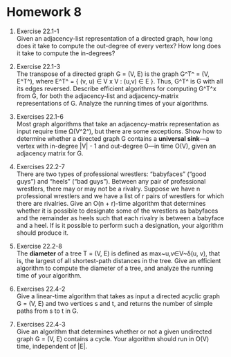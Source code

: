 # Homework 8

1. Exercise 22.1-1<br>
Given an adjacency-list representation of a directed graph, how long does it take to compute the out-degree of every vertex? How long does it take to compute the in-degrees? 

2. Exercise 22.1-3<br>
The transpose of a directed graph G = (V, E) is the graph G^T^ = (V, E^T^), where E^T^ = { (v, u) ∈ V x V : (u,v) ∈ E }. Thus, G^T^ is G with all its edges reversed. Describe efficient algorithms for computing G^T^x from G, for both the adjacency-list and adjacency-matrix representations of G. Analyze the running times of your algorithms.

3. Exercises 22.1-6<br>
Most graph algorithms that take an adjacency-matrix representation as input require time Ω(V^2^), but there are some exceptions. Show how to determine whether a directed graph G contains a **universal sink**—a vertex with in-degree |V| - 1 and out-degree 0—in time O(V), given an adjacency matrix for G.

4. Exercises 22.2-7<br>
There are two types of professional wrestlers: “babyfaces” (“good guys”) and “heels” (“bad guys”). Between any pair of professional wrestlers, there may or may not be a rivalry. Suppose we have n professional wrestlers and we have a list of r pairs of wrestlers for which there are rivalries. Give an O(n + r)-time algorithm that determines whether it is possible to designate some of the wrestlers as babyfaces and the remainder as heels such that each rivalry is between a babyface and a heel. If is it possible to perform such a designation, your algorithm should produce it.

5. Exercise 22.2-8<br>
The **diameter** of a tree T = (V, E) is defined as max~u,v∈V~δ(u, v), that is, the largest of all shortest-path distances in the tree. Give an efficient algorithm to compute the diameter of a tree, and analyze the running time of your algorithm.

6. Exercises 22.4-2<br>
Give a linear-time algorithm that takes as input a directed acyclic graph G = (V, E) and two vertices s and t, and returns the number of simple paths from s to t in G.

7. Exercises 22.4-3<br>
Give an algorithm that determines whether or not a given undirected graph G = (V, E) contains a cycle. Your algorithm should run in O(V) time, independent of |E|.
